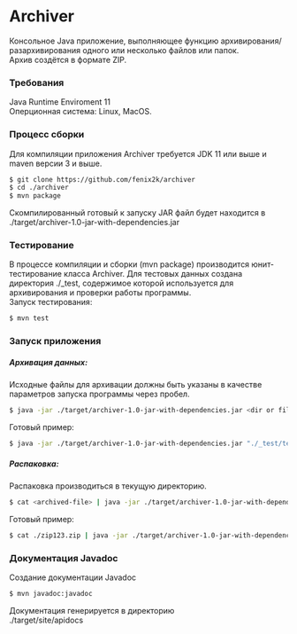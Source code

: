 # Archiver

Консольное Java приложение, выполняющее функцию архивирования/разархивирования одного или несколько файлов или папок.\
Архив создётся в формате ZIP.

### Требования
Java Runtime Enviroment 11 \
Оперционная система: Linux, MacOS.

### Процесс сборки

Для компиляции приложения Archiver требуется JDK 11 или выше и maven версии 3 и выше.
```sh
$ git clone https://github.com/fenix2k/archiver
$ cd ./archiver
$ mvn package
```
Скомпилированный готовый к запуску JAR файл будет находится в\
./target/archiver-1.0-jar-with-dependencies.jar

### Тестирование
В процессе компиляции и сборки (mvn package) производится юнит-тестирование класса Archiver.
Для тестовых данных создана директория ./_test, содержимое которой используется для архивирования и проверки работы программы.\
Запуск тестирования:
```sh
$ mvn test
```

### Запуск приложения
##### Архивация данных:
Исходные файлы для архивации должны быть указаны в качестве параметров запуска программы через пробел.
```sh
$ java -jar ./target/archiver-1.0-jar-with-dependencies.jar <dir or filename> [<dir or filename>] > <destination filename>
```
Готовый пример:
```sh
$ java -jar ./target/archiver-1.0-jar-with-dependencies.jar "./_test/testData/" "./_test/testData0/" "./_test/testData1" ./_test/recovery.img > zip123.zip
```

##### Распаковка:
Распаковка производиться в текущую директорию.
```sh
$ cat <archived-file> | java -jar ./target/archiver-1.0-jar-with-dependencies.jar
```
Готовый пример:
```sh
$ cat ./zip123.zip | java -jar ./target/archiver-1.0-jar-with-dependencies.jar
```

### Документация Javadoc
Создание документации Javadoc
```sh
$ mvn javadoc:javadoc
```
Документация генерируется в директорию \
./target/site/apidocs